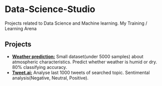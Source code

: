 # Data-Science-Studio
Projects related to Data Science and Machine learning. My Training / Learning Arena 

## Projects
- [**Weather prediction:**](weather/weather.ipynb) Small dataset(under 5000 samples) about atmospheric characteristics. Predict whether weather is humid or dry. 80%  classifying accuracy. 
- [**Tweet.ai:**](https://github.com/kenrii/Tweet.ai) Analyse last 1000 tweets of searched topic. Sentimental analysis(Negative, Neutral, Positive).
